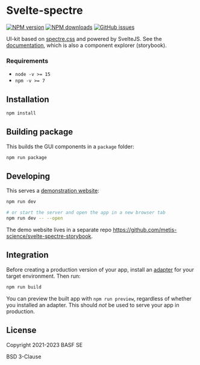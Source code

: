 # Svelte-spectre

[![NPM version](https://img.shields.io/npm/v/svelte-spectre.svg?style=flat)](https://www.npmjs.com/package/svelte-spectre)
[![NPM downloads](https://img.shields.io/npm/dm/svelte-spectre.svg?style=flat)](https://www.npmjs.com/package/svelte-spectre)
[![GitHub issues](https://img.shields.io/github/issues/basf/svelte-spectre?style=flat)](https://github.com/basf/svelte-spectre/issues)

UI-kit based on [spectre.css](https://picturepan2.github.io/spectre/) and powered by SvelteJS. See the [documentation](https://kit.metis.science), which is also a component explorer (storybook).


### Requirements

-   `node -v >= 15`
-   `npm -v >= 7`


## Installation

```bash
npm install
```


## Building package

This builds the GUI components in a `package` folder:

```bash
npm run package
```


## Developing

This serves a [demonstration website](https://kit.metis.science):

```bash
npm run dev

# or start the server and open the app in a new browser tab
npm run dev -- --open
```

The demo website lives in a separate repo https://github.com/metis-science/svelte-spectre-storybook.


## Integration

Before creating a production version of your app, install an [adapter](https://kit.svelte.dev/docs#adapters) for your target environment. Then run:

```bash
npm run build
```

You can preview the built app with `npm run preview`, regardless of whether you installed an adapter. This should _not_ be used to serve your app in production.


## License

Copyright 2021-2023 BASF SE

BSD 3-Clause
